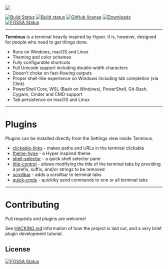 ![](https://github.com/Eugeny/terminus/raw/master/docs/readme.png)


[![Build Status](https://travis-ci.org/Eugeny/terminus.svg?branch=master)](https://travis-ci.org/Eugeny/terminus) [![Build status](https://ci.appveyor.com/api/projects/status/wnnq4hm5mbd9rgoy?svg=true)](https://ci.appveyor.com/project/Eugeny/terminus) [![GitHub license](https://img.shields.io/badge/license-MIT-blue.svg)](https://raw.githubusercontent.com/Eugeny/terminus/master/LICENSE) [![Downloads](https://img.shields.io/badge/downloads-latest_release-brightgreen.svg)](https://github.com/Eugeny/terminus/releases/latest)
[![FOSSA Status](https://app.fossa.io/api/projects/git%2Bhttps%3A%2F%2Fgithub.com%2FEugeny%2Fterminus.svg?type=shield)](https://app.fossa.io/projects/git%2Bhttps%3A%2F%2Fgithub.com%2FEugeny%2Fterminus?ref=badge_shield)

----

**Terminus** is a terminal heavily inspired by Hyper. It is, however, designed for people who need to get things done.

  * Runs on Windows, macOS and Linux
  * Theming and color schemes
  * Fully configurable shortcuts
  * Full Unicode support including double-width characters
  * Doesn't choke on fast-flowing outputs
  * Proper shell-like experience on Windows including tab completion (via Clink)
  * PowerShell Core, WSL (Bash on Windows), PowerShell, Git-Bash, Cygwin, Cmder and CMD support
  * Tab persistence on macOS and Linux

---

# Plugins

Plugins can be installed directly from the Settings view inside Terminus.

  * [clickable-links](https://github.com/Eugeny/terminus-clickable-links) - makes paths and URLs in the terminal clickable
  * [theme-hype](https://github.com/Eugeny/terminus-theme-hype) - a Hyper inspired theme
  * [shell-selector](https://github.com/Eugeny/terminus-shell-selector) - a quick shell selector pane
  * [title-control](https://github.com/kbjr/terminus-title-control) - allows modifying the title of the terminal tabs by providing a prefix, suffix, and/or strings to be removed
  * [scrollbar](https://github.com/kbjr/terminus-scrollbar) - adds a scrollbar to terminal tabs
  * [quick-cmds](https://github.com/Domain/terminus-quick-cmds) - quicklky send commands to one or all terminal tabs

---

# Contributing

Pull requests and plugins are welcome! 

See [HACKING.md](https://github.com/Eugeny/terminus/blob/master/HACKING.md) information of how the project is laid out, and a very brief plugin development tutorial. 


## License
[![FOSSA Status](https://app.fossa.io/api/projects/git%2Bhttps%3A%2F%2Fgithub.com%2FEugeny%2Fterminus.svg?type=large)](https://app.fossa.io/projects/git%2Bhttps%3A%2F%2Fgithub.com%2FEugeny%2Fterminus?ref=badge_large)
